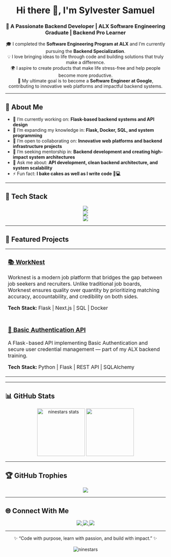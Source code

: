 <!-- Header -->
<h1 align="center">Hi there 👋, I'm Sylvester Samuel</h1>
<h3 align="center">🚀 A Passionate Backend Developer | ALX Software Engineering Graduate | Backend Pro Learner</h3>

<!-- Quick Intro -->
<p align="center">
  🎓 I completed the <strong>Software Engineering Program at ALX</strong> and I’m currently pursuing the <strong>Backend Specialization</strong>.<br>
  💡 I love bringing ideas to life through code and building solutions that truly make a difference.<br>
  🌍 I aspire to create products that make life stress-free and help people become more productive.<br>
  🎯 My ultimate goal is to become a <strong>Software Engineer at Google</strong>, contributing to innovative web platforms and impactful backend systems.
</p>

---

<!-- About Me -->
<h2>💫 About Me</h2>

- 🔭 I’m currently working on: **Flask-based backend systems and API design**  
- 🌱 I’m expanding my knowledge in: **Flask, Docker, SQL, and system programming**  
- 👯 I’m open to collaborating on: **Innovative web platforms and backend infrastructure projects**  
- 🤔 I’m seeking mentorship in: **Backend development and creating high-impact system architectures**  
- 💬 Ask me about: **API development, clean backend architecture, and system scalability**  
- ⚡ Fun fact: **I bake cakes as well as I write code 🎂💻**

---

<!-- Tech Stack -->
<h2>🧠 Tech Stack</h2>

<p align="center">
  <!-- Languages -->
  <img src="https://skillicons.dev/icons?i=python,javascript,html,css,cpp" /><br>
  <!-- Frameworks -->
  <img src="https://skillicons.dev/icons?i=flask,react,nextjs,nodejs,express" /><br>
  <!-- Tools -->
  <img src="https://skillicons.dev/icons?i=docker,git,github,vscode,linux,figma,postman,mysql" />
</p>

---

<!-- Projects -->
<h2>🚀 Featured Projects</h2>

<table>
  <tr>
    <td>
      <h3><a href="https://github.com/Sylvester009/job-posting-app">📚 WorkNest</a></h3>
      <p>Worknest is a modern job platform that bridges the gap between job seekers and recruiters.
Unlike traditional job boards, Worknest ensures quality over quantity by prioritizing matching accuracy, accountability, and credibility on both sides.</p>
      <p><strong>Tech Stack:</strong> Flask | Next.js | SQL | Docker</p>
    </td>
  </tr>
  <tr>
    <td>
      <h3><a href="https://github.com/Sylvester009/basic-auth-flask">🔐 Basic Authentication API</a></h3>
      <p>A Flask-based API implementing Basic Authentication and secure user credential management — part of my ALX backend training.</p>
      <p><strong>Tech Stack:</strong> Python | Flask | REST API | SQLAlchemy</p>
    </td>
  </tr>
</table>

---

<!-- GitHub Stats -->
<h2>📊 GitHub Stats</h2>

<p align="center">
  <img src="https://github-readme-stats.vercel.app/api?username=Sylvester009&show_icons=true&theme=tokyonight" alt="ninestars stats" height="150"/>
  <img src="https://github-readme-streak-stats.herokuapp.com/?user=Sylvester009&theme=tokyonight" height="150"/>
</p>

---

<!-- GitHub Trophies -->
<h2>🏆 GitHub Trophies</h2>

<p align="center">
  <img src="https://github-profile-trophy.vercel.app/?username=Sylvester009&theme=onedark&row=1&no-frame=true"/>
</p>

---

<!-- Connect Section -->
<h2>🌐 Connect With Me</h2>

<p align="center">
  <a href="https://linkedin.com/in/ninestars" target="_blank">
    <img src="https://img.shields.io/badge/LinkedIn-0077B5?style=for-the-badge&logo=linkedin&logoColor=white"/>
  </a>
  <a href="mailto:samsylvester09@gmail.com">
    <img src="https://img.shields.io/badge/Gmail-D14836?style=for-the-badge&logo=gmail&logoColor=white"/>
  </a>
  <a href="https://ninestarx-page.vercel.app" target="_blank">
    <img src="https://img.shields.io/badge/Portfolio-000000?style=for-the-badge&logo=vercel&logoColor=white"/>
  </a>
</p>

---

<!-- Footer -->
<p align="center">
  ✨ “Code with purpose, learn with passion, and build with impact.” ✨  
  <br><br>
  <img src="https://komarev.com/ghpvc/?username=ninestars&label=Profile%20views&color=0e75b6&style=flat" alt="ninestars" />
</p>
